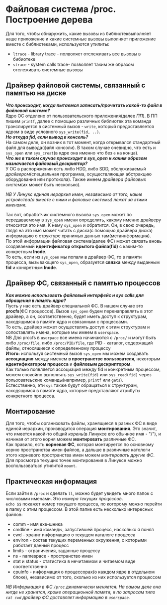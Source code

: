 # Файловая система /proc. Построение дерева  

Для того, чтобы обнаружить, какие вызовы из библиотеквыполняет наше приложение и какие системные вызовы выполняет приложение вместе с библиотеками, используются утилиты:  
+ `ltrace` - library trace - полволяет отслеживать все вызовы в бибиотеке
+ `strace` - system calls trace- позволяет таким же образом отслеживать системные вызовы 
## Драйвер файловой системы, связанный с памятью на диске   
***Что происходит, когда пытаемся записать/прочитать какой-то файл в файловой системе?***  
Ядро ОС отделено от пользовательского приложения(далее *ПП*). В ПП пишем `printf`, далее с помощью различных библиотек эта команда транслируется в системный вызов - `write`, который предоставляется ядром в виде условного `sys_write(fid, ..)`.  
***Но откуда fid, если вывод в консоль?***  
На самом деле, он возник в тот момент, когда открывался стандартный файл для вывода(файл консоли). В таком случае очевидно, что есть и `sys_open` или `sys_creat`(в ядре она именно что без `e` на конца).    
***Что же в таком случае происходит в sys_open и каким образом назначается файловый дескриптор?***  
У ОС в распоряжении есть либо HDD, либо SDD, обслуживаемый *драйвером*(специальная программа, осуществляющая абстракцию оборудования или протокола). Также имеем *драйвера файловых систем*(их может быть несколько).  

*NB У Линукс единая иерархия имен, независимо от того, какие устройства(а вместе с ними и фаловые системы) лежат за этими именами.*    

Так вот, обработчик системного вызова `sys_open` может по передаваемому в `sys_open` имени определить, какому именно драйверу относится это имя. К нему `sys_open` и обратится. Он, в свою очередь, глядя на это имя может читать с диска(с помощью драйвера диска) информацию о структуре хранимых данных там(метаинформация).  
По этой информации файловая система(далее ФС) может связать вновь создаваемый **идентификатор открытого файла(fid)** с каким-то конкретным **Inode**.  
То есть, если из `sys_open` мы попали в драйвер ФС, то в памяти процесса, вызывающего `sys_open`, образуется **связка** между выданным **fid** и конкретным **Inode**.  
## Драйвер ФС, связанный с памятью процессов  
***Как можно использовать файловый интерфейс и sys calls для обращения в память ядра?***    
Пусть у нас есть драйвер специальной ФС. В нашем случае это **procfs**(ФС процессов). Вызов `sys_open` будем перенаправлять в этот драйвер, а он, соответственно, будет иметь доступ к структурам, находящимся в памяти ядра и связанным с процессами.  
То есть, драйвер может осуществлять доступ к этим структурам и сопоставлять имена, которые мы имеем в `userspace`.  
NB Для procfs в `userpace` все имена начинаются с `/proc/` и могут быть либо `/proc/file`, либо `/proc/PID/file`, где PID - каталог, содержащий файлы, относящиеся к определенному процессу  
**Итого:** используя системный вызов `sys_open` мы можем создавать **ассоциацию** между именем **в пространстве пользователя**, некоторым **идентификатором процесса** и **файловым дескриптором**.  
Как только появляется ассоциация между fid и конкретным процессом, можем спокойно выполнять `sys_write(fid)` или `sys_read(fid)` через пользоватеьские команды(например, `printf` или `gets`).  
Естесственно, эти `sys` также будут обращаться к структурам, находящимся в памяти ядра, которые представляют атрибуты конкретного процесса.  
## Монтирование  
Для того, чтобы организовать файлы, хранящиеся в разных ФС в виде единой иерархии, производится операция **монтирования**. Это значит, что имеется какой-то общий *корень*(в Линуксе его обычное имя - "/"), и начиная от этого корня можем **монтировать** различные ФС.  
Как правило, есть **корневая ФС**, которая монтируется по основному корню пространства имен файлов, а дальше в различные катологи этого корневого пространства имен можем *монтировать другие ФС*.  
Для просмотра текущих точек монтирования в Линуксе можно воспользоваться утилитой `mount`.  
## Практическая информация  
Если зайти в `/proc` и сделать `ll`, можно будет увидеть много папок с числовыми именами. Это *номера текущих процессов*.  
`echo $$` покажет номер текущего процесса, по которому можно перейти в папку с этим процессом. В этой папке есть несколько интересных файлов:
+ comm - имя exe-шника
+ cmdline - имя команды, запустившей процесс, насколько я понял
+ cwd - хранит информацию о текущем каталоге процесса  
+ environ - состав текущих переменных окружения, с которыми работает данный процесс    
+ limits - ограничения, заданные процессу  
+ ns - namespace - пространство имен  
+ stat и status - статистика в нечитаемом и читаемом виде соответственно  
+ cpuinfo - информация о процессорах(о каждом ядре в отдельном блоке), независимо от того, сколько из них используется процессом  

*NB Информация в ФС `/proc` динамически меняется. На самом деле она нигде не хранится, кроме операционной памяти, и по запросам типо `cat cwd` драйвер ФС доставляет информацию в `userspace`.*  
 
